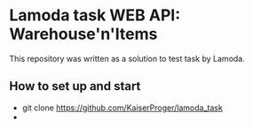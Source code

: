 # Lamoda task WEB API: Warehouse'n'Items
This repository was written as a solution to test task by Lamoda.
## How to set up and start
- git clone https://github.com/KaiserProger/lamoda_task
- 